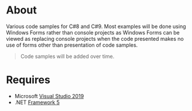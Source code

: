 # About

Various code samples for C#8 and C#9. Most examples will be done using Windows Forms rather than console projects as Windows Forms can be viewed as replacing console projects when the code presented makes no use of forms other than presentation of code samples.

>Code samples will be added over time.

# Requires

- Microsoft [Visual Studio 2019](https://visualstudio.microsoft.com/)
- .NET [Framework 5](https://dotnet.microsoft.com/download/dotnet-core/thank-you/sdk-5.0.100-windows-x64-installer)
